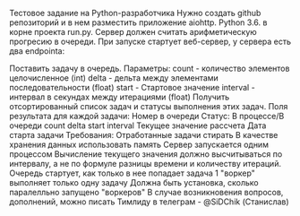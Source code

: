 Тестовое задание на Python-разработчика
Нужно создать github репозиторий и в нем разместить приложение aiohttp. Python 3.6. в корне проекта run.py. Сервер должен считать арифметическую прогресию в очереди. При запуске стартует веб-сервер, у сервера есть два endpointa:

Поставить задачу в очередь. Параметры:
count - количество элементов целочисленное (int)
delta - дельта между элементами последовательности (float)
start - Стартовое значение
interval - интервал в секундах между итерациями (float)
Получить отсортированный список задач и статусы выполнения этих задач. Поля результата для каждой задачи:
Номер в очереди
Статус: В процессе/В очереди
count
delta
start
interval
Текущее значение рассчета
Дата старта задачи
Требования:
Отработанные задачи стирать
В качестве хранения данных использовать память
Сервер запускается одним процессом
Вычисление текущего значения должно высчитываться по интервалу, а не по формуле разницы времени и количеству итераций.
Очередь стартует, как только в нее попадает задача
1 "воркер" выполняет только одну задачу
Должна быть установка, сколько паралелльно запущено "воркеров"
В случае возникновения вопросов, дополнений, можно писать Тимлиду в телеграм - @SiDChik (Станислав)
